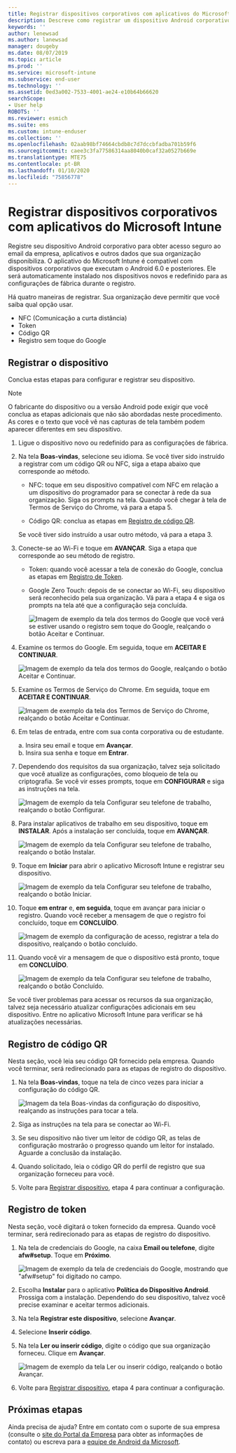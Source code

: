 ```yaml
---
title: Registrar dispositivos corporativos com aplicativos do Microsoft Intune | Microsoft Docs
description: Descreve como registrar um dispositivo Android corporativo no Intune
keywords: ''
author: lenewsad
ms.author: lanewsad
manager: dougeby
ms.date: 08/07/2019
ms.topic: article
ms.prod: ''
ms.service: microsoft-intune
ms.subservice: end-user
ms.technology: ''
ms.assetid: 0ed3a002-7533-4001-ae24-e10b64b66620
searchScope:
- User help
ROBOTS: ''
ms.reviewer: esmich
ms.suite: ems
ms.custom: intune-enduser
ms.collection: ''
ms.openlocfilehash: 02aab98bf74664cbdb8c7d7dccbfadba701b59f6
ms.sourcegitcommit: caee3c3fa77586314aa8040b0caf32a0527b669e
ms.translationtype: MTE75
ms.contentlocale: pt-BR
ms.lasthandoff: 01/10/2020
ms.locfileid: "75856778"
---
```

# <a name="enroll-your-corporate-device-with-the-microsoft-intune-app"></a>Registrar dispositivos corporativos com aplicativos do Microsoft Intune

Registre seu dispositivo Android corporativo para obter acesso seguro ao email da empresa, aplicativos e outros dados que sua organização disponibiliza. O aplicativo do Microsoft Intune é compatível com dispositivos corporativos que executam o Android 6.0 e posteriores. Ele será automaticamente instalado nos dispositivos novos e redefinido para as configurações de fábrica durante o registro. 

Há quatro maneiras de registrar. Sua organização deve permitir que você saiba qual opção usar.
 
* NFC (Comunicação a curta distância)  
* Token  
* Código QR   
* Registro sem toque do Google  

## <a name="enroll-device"></a>Registrar o dispositivo 
Conclua estas etapas para configurar e registrar seu dispositivo.  

> [!NOTE]
> O fabricante do dispositivo ou a versão Android pode exigir que você conclua as etapas adicionais que não são abordadas neste procedimento. As cores e o texto que você vê nas capturas de tela também podem aparecer diferentes em seu dispositivo.  

1. Ligue o dispositivo novo ou redefinido para as configurações de fábrica.  
2. Na tela **Boas-vindas**, selecione seu idioma.   Se você tiver sido instruído a registrar com um código QR ou NFC, siga a etapa abaixo que corresponde ao método.  
     * NFC: toque em seu dispositivo compatível com NFC em relação a um dispositivo do programador para se conectar à rede da sua organização. Siga os prompts na tela. Quando você chegar à tela de Termos de Serviço do Chrome, vá para a etapa 5.  

     * Código QR: conclua as etapas em [Registro de código QR](#qr-code-enrollment).  

     Se você tiver sido instruído a usar outro método, vá para a etapa 3.    

3. Conecte-se ao Wi-Fi e toque em **AVANÇAR**. Siga a etapa que corresponde ao seu método de registro. 

    * Token: quando você acessar a tela de conexão do Google, conclua as etapas em [Registro de Token](#token-enrollment).  
    * Google Zero Touch: depois de se conectar ao Wi-Fi, seu dispositivo será reconhecido pela sua organização. Vá para a etapa 4 e siga os prompts na tela até que a configuração seja concluída.    
 
       ![Imagem de exemplo da tela dos termos do Google que você verá se estiver usando o registro sem toque do Google, realçando o botão Aceitar e Continuar.](./media/google-zero-touch-intune-app-01.png)   
   
4. Examine os termos do Google. Em seguida, toque em **ACEITAR E CONTINUAR**.  

      ![Imagem de exemplo da tela dos termos do Google, realçando o botão Aceitar e Continuar.](./media/fully-managed-intune-app-04.png)   

6. Examine os Termos de Serviço do Chrome. Em seguida, toque em **ACEITAR E CONTINUAR**.  

   ![Imagem de exemplo da tela dos Termos de Serviço do Chrome, realçando o botão Aceitar e Continuar.](./media/fully-managed-intune-app-06.png)   

7. Em telas de entrada, entre com sua conta corporativa ou de estudante.   

    a. Insira seu email e toque em **Avançar**.      
    b. Insira sua senha e toque em **Entrar**.  

8. Dependendo dos requisitos da sua organização, talvez seja solicitado que você atualize as configurações, como bloqueio de tela ou criptografia. Se você vir esses prompts, toque em **CONFIGURAR** e siga as instruções na tela.  

   ![Imagem de exemplo da tela Configurar seu telefone de trabalho, realçando o botão Configurar.](./media/fully-managed-intune-app-10.png)   

9. Para instalar aplicativos de trabalho em seu dispositivo, toque em **INSTALAR**. Após a instalação ser concluída, toque em **AVANÇAR**.  

   ![Imagem de exemplo da tela Configurar seu telefone de trabalho, realçando o botão Instalar.](./media/fully-managed-intune-app-11.png)   

10. Toque em **Iniciar** para abrir o aplicativo Microsoft Intune e registrar seu dispositivo. 

    ![Imagem de exemplo da tela Configurar seu telefone de trabalho, realçando o botão Iniciar.](./media/fully-managed-intune-app-17.png)   

11. Toque  **em entrar** e, **em seguida**, toque em avançar para iniciar o registro. Quando você receber a mensagem de que o registro foi concluído, toque em **CONCLUÍDO**.  

    ![Imagem de exemplo da configuração de acesso, registrar a tela do dispositivo, realçando o botão concluído.](./media/fully-managed-intune-app-19.png)   

10. Quando você vir a mensagem de que o dispositivo está pronto, toque em **CONCLUÍDO**.  

    ![Imagem de exemplo da tela Configurar seu telefone de trabalho, realçando o botão Concluído.](./media/fully-managed-intune-app-18.png)   

Se você tiver problemas para acessar os recursos da sua organização, talvez seja necessário atualizar configurações adicionais em seu dispositivo. Entre no aplicativo Microsoft Intune para verificar se há atualizações necessárias.   


## <a name="qr-code-enrollment"></a>Registro de código QR  
Nesta seção, você leia seu código QR fornecido pela empresa.  Quando você terminar, será redirecionado para as etapas de registro do dispositivo.     
  
1. Na tela **Boas-vindas**, toque na tela de cinco vezes para iniciar a configuração do código QR.  

   ![Imagem da tela Boas-vindas da configuração do dispositivo, realçando as instruções para tocar a tela.](./media/qr-code-intune-app-01.png)  

2. Siga as instruções na tela para se conectar ao Wi-Fi.  
3. Se seu dispositivo não tiver um leitor de código QR, as telas de configuração mostrarão o progresso quando um leitor for instalado. Aguarde a conclusão da instalação.  
4. Quando solicitado, leia o código QR do perfil de registro que sua organização forneceu para você.  
5. Volte para [Registrar dispositivo](#enroll-device), etapa 4 para continuar a configuração.  

## <a name="token-enrollment"></a>Registro de token  
Nesta seção, você digitará o token fornecido da empresa. Quando você terminar, será redirecionado para as etapas de registro do dispositivo.  

1. Na tela de credenciais do Google, na caixa **Email ou telefone**, digite **afw#setup**. Toque em **Próximo**. 

   ![Imagem de exemplo da tela de credenciais do Google, mostrando que "afw#setup" foi digitado no campo.](./media/token-intune-app-01.png)   

2. Escolha **Instalar** para o aplicativo **Política do Dispositivo Android**. Prossiga com a instalação. Dependendo do seu dispositivo, talvez você precise examinar e aceitar termos adicionais.    

3. Na tela **Registrar este dispositivo**, selecione **Avançar**.  

4. Selecione **Inserir código**.  

5. Na tela **Ler ou inserir código**, digite o código que sua organização forneceu.  Clique em **Avançar**.  

   ![Imagem de exemplo da tela Ler ou inserir código, realçando o botão Avançar.](./media/token-intune-app-04.png)  

6. Volte para [Registrar dispositivo](#enroll-device), etapa 4 para continuar a configuração.  



## <a name="next-steps"></a>Próximas etapas   
Ainda precisa de ajuda? Entre em contato com o suporte de sua empresa (consulte o [site do Portal da Empresa](https://go.microsoft.com/fwlink/?linkid=2010980) para obter as informações de contato) ou escreva para a <a href="mailto:wintunedroidfbk@microsoft.com?subject=I'm having trouble with enrolling my Android device&body=Describe the issue you're experiencing here.">equipe de Android da Microsoft</a>.  
